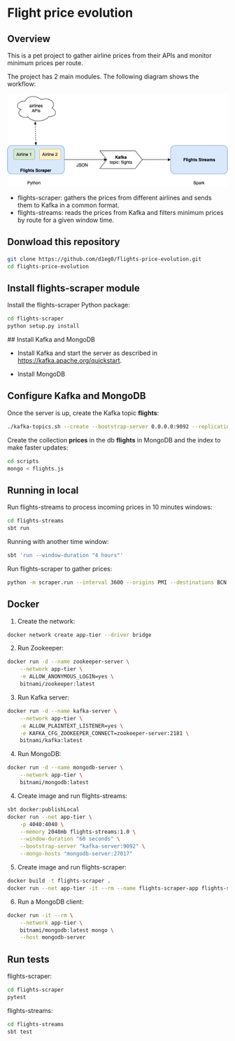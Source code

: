 # Flight price evolution
## Overview
This is a pet project to gather airline prices from their APIs and monitor minimum prices per route.

The project has 2 main modules. The following diagram shows the workflow:

![Components diagram](https://github.com/d1eg0/flights-price-evolution/raw/master/docs/components-flow.png "Components diagram")

- flights-scraper: gathers the prices from different airlines and sends them to Kafka in a common format.
- flights-streams: reads the prices from Kafka and filters minimum prices by route for a given window time.

## Donwload this repository
```bash
git clone https://github.com/d1eg0/flights-price-evolution.git
cd flights-price-evolution
```

## Install flights-scraper module
Install the flights-scraper Python package:
```bash
cd flights-scraper
python setup.py install
```

## Install Kafka and MongoDB
- Install Kafka and start the server as described in <https://kafka.apache.org/quickstart>.

- Install MongoDB

## Configure Kafka and MongoDB
Once the server is up, create the Kafka topic **flights**:
```bash
./kafka-topics.sh --create --bootstrap-server 0.0.0.0:9092 --replication-factor 1 --partitions 1 --topic flights
```

Create the collection **prices** in the db **flights** in MongoDB and the index to make faster updates:
```bash
cd scripts
mongo < flights.js
```


## Running in local
Run flights-streams to process incoming prices in 10 minutes windows:
```bash
cd flights-streams
sbt run
```
Running with another time window:
```bash
sbt 'run --window-duration "4 hours"'
```

Run flights-scraper to gather prices:
```bash
python -m scraper.run --interval 3600 --origins PMI --destinations BCN MAD VLC
```

## Docker

1) Create the network:
```bash
docker network create app-tier --driver bridge
```

2) Run Zookeeper:
```bash
docker run -d --name zookeeper-server \
    --network app-tier \
    -e ALLOW_ANONYMOUS_LOGIN=yes \
    bitnami/zookeeper:latest
```

3) Run Kafka server:
```bash
docker run -d --name kafka-server \
    --network app-tier \
    -e ALLOW_PLAINTEXT_LISTENER=yes \
    -e KAFKA_CFG_ZOOKEEPER_CONNECT=zookeeper-server:2181 \
    bitnami/kafka:latest
```

4) Run MongoDB:
```bash
docker run -d --name mongodb-server \
    --network app-tier \
    bitnami/mongodb:latest
```

4) Create image and run flights-streams:
```bash
sbt docker:publishLocal
docker run --net app-tier \
    -p 4040:4040 \
    --memory 2048mb flights-streams:1.0 \
    --window-duration "60 seconds" \
    --bootstrap-server "kafka-server:9092" \
    --mongo-hosts "mongodb-server:27017"
```

5) Create image and run flights-scraper:
```bash
docker build -t flights-scraper .
docker run --net app-tier -it --rm --name flights-scraper-app flights-scraper
```

6) Run a MongoDB client:
```bash
docker run -it --rm \
    --network app-tier \
    bitnami/mongodb:latest mongo \
    --host mongodb-server
```

## Run tests
flights-scraper:
```bash
cd flights-scraper
pytest
```
flights-streams:
```bash
cd flights-streams
sbt test
```

